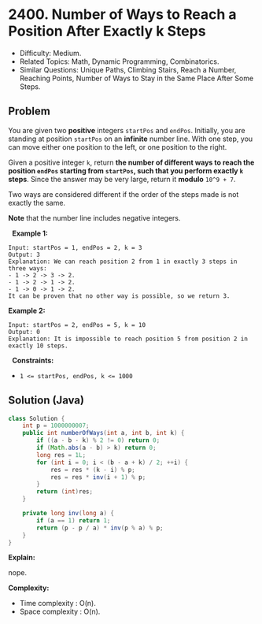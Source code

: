 # 2400. Number of Ways to Reach a Position After Exactly k Steps

- Difficulty: Medium.
- Related Topics: Math, Dynamic Programming, Combinatorics.
- Similar Questions: Unique Paths, Climbing Stairs, Reach a Number, Reaching Points, Number of Ways to Stay in the Same Place After Some Steps.

## Problem

You are given two **positive** integers ```startPos``` and ```endPos```. Initially, you are standing at position ```startPos``` on an **infinite** number line. With one step, you can move either one position to the left, or one position to the right.

Given a positive integer ```k```, return **the number of **different** ways to reach the position **```endPos```** starting from **```startPos```**, such that you perform **exactly** **```k```** steps**. Since the answer may be very large, return it **modulo** ```10^9 + 7```.

Two ways are considered different if the order of the steps made is not exactly the same.

**Note** that the number line includes negative integers.

 
**Example 1:**

```
Input: startPos = 1, endPos = 2, k = 3
Output: 3
Explanation: We can reach position 2 from 1 in exactly 3 steps in three ways:
- 1 -> 2 -> 3 -> 2.
- 1 -> 2 -> 1 -> 2.
- 1 -> 0 -> 1 -> 2.
It can be proven that no other way is possible, so we return 3.
```

**Example 2:**

```
Input: startPos = 2, endPos = 5, k = 10
Output: 0
Explanation: It is impossible to reach position 5 from position 2 in exactly 10 steps.
```

 
**Constraints:**


	
- ```1 <= startPos, endPos, k <= 1000```



## Solution (Java)

```java
class Solution {
    int p = 1000000007;
    public int numberOfWays(int a, int b, int k) {
        if ((a - b - k) % 2 != 0) return 0;
        if (Math.abs(a - b) > k) return 0;
        long res = 1L;
        for (int i = 0; i < (b - a + k) / 2; ++i) {
            res = res * (k - i) % p;
            res = res * inv(i + 1) % p;
        }
        return (int)res;
    }

    private long inv(long a) {
        if (a == 1) return 1;
        return (p - p / a) * inv(p % a) % p;
    }
}
```

**Explain:**

nope.

**Complexity:**

* Time complexity : O(n).
* Space complexity : O(n).
